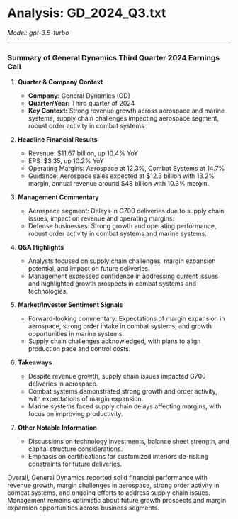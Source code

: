# Analysis: GD_2024_Q3.txt

*Model: gpt-3.5-turbo*

---

### Summary of General Dynamics Third Quarter 2024 Earnings Call

1. **Quarter & Company Context**
   - **Company:** General Dynamics (GD)
   - **Quarter/Year:** Third quarter of 2024
   - **Key Context:** Strong revenue growth across aerospace and marine systems, supply chain challenges impacting aerospace segment, robust order activity in combat systems.

2. **Headline Financial Results**
   - Revenue: $11.67 billion, up 10.4% YoY
   - EPS: $3.35, up 10.2% YoY
   - Operating Margins: Aerospace at 12.3%, Combat Systems at 14.7%
   - Guidance: Aerospace sales expected at $12.3 billion with 13.2% margin, annual revenue around $48 billion with 10.3% margin.

3. **Management Commentary**
   - Aerospace segment: Delays in G700 deliveries due to supply chain issues, impact on revenue and operating margins.
   - Defense businesses: Strong growth and operating performance, robust order activity in combat systems and marine systems.
  
4. **Q&A Highlights**
   - Analysts focused on supply chain challenges, margin expansion potential, and impact on future deliveries.
   - Management expressed confidence in addressing current issues and highlighted growth prospects in combat systems and technologies.

5. **Market/Investor Sentiment Signals**
   - Forward-looking commentary: Expectations of margin expansion in aerospace, strong order intake in combat systems, and growth opportunities in marine systems.
   - Supply chain challenges acknowledged, with plans to align production pace and control costs.

6. **Takeaways**
   - Despite revenue growth, supply chain issues impacted G700 deliveries in aerospace.
   - Combat systems demonstrated strong growth and order activity, with expectations of margin expansion.
   - Marine systems faced supply chain delays affecting margins, with focus on improving productivity.

7. **Other Notable Information**
   - Discussions on technology investments, balance sheet strength, and capital structure considerations.
   - Emphasis on certifications for customized interiors de-risking constraints for future deliveries.

Overall, General Dynamics reported solid financial performance with revenue growth, margin challenges in aerospace, strong order activity in combat systems, and ongoing efforts to address supply chain issues. Management remains optimistic about future growth prospects and margin expansion opportunities across business segments.
